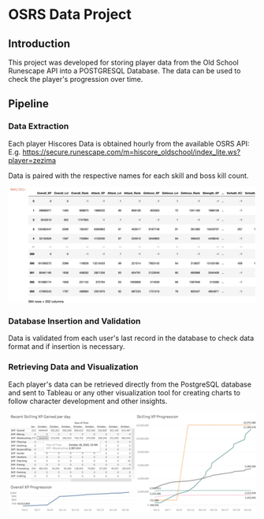 # OSRS Data Project

## Introduction

This project was developed for storing player data from the Old School Runescape API into a POSTGRESQL Database. The data can be used to check the player's progression over time.

## Pipeline

### Data Extraction

Each player Hiscores Data is obtained hourly from the available OSRS API: 
E.g. https://secure.runescape.com/m=hiscore_oldschool/index_lite.ws?player=zezima

Data is paired with the respective names for each skill and boss kill count.

![alt text](https://github.com/edsoncassius/osrsdata/blob/main/images/data_example.png)

### Database Insertion and Validation

Data is validated from each user's last record in the database to check data format and if insertion is necessary.

### Retrieving Data and Visualization

Each player's data can be retrieved directly from the PostgreSQL database and sent to Tableau or any other visualization tool for creating charts to follow character development and other insights.

![alt text](https://github.com/edsoncassius/osrsdata/blob/main/images/tableau_example.png)